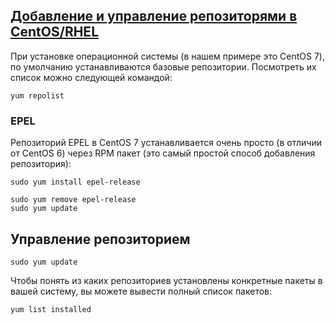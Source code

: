 ## [Добавление и управление репозиторями в CentOS/RHEL](https://winitpro.ru/index.php/2019/09/23/upravlenie-repozitoryami-v-centos-rhel/)

При установке операционной системы (в нашем примере это CentOS 7), по умолчанию устанавливаются базовые репозитории. Посмотреть их список можно следующей командой:
```
yum repolist
```
### EPEL
Репозиторий EPEL в CentOS 7 устанавливается очень просто (в отличии от CentOS 6) через RPM пакет (это самый простой способ добавления репозитория):
```
sudo yum install epel-release
```
```
sudo yum remove epel-release
sudo yum update
```
## Управление репозиторием
```
sudo yum update
```
Чтобы понять из каких репозиториев установлены конкретные пакеты в вашей систему, вы можете вывести полный список пакетов:
```
yum list installed
```








